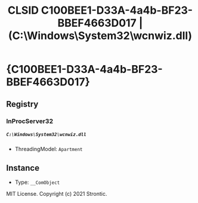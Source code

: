 ﻿---
title: "CLSID C100BEE1-D33A-4a4b-BF23-BBEF4663D017 | (C:\\Windows\\System32\\wcnwiz.dll)"
excerpt: What is COM-Object CLSID C100BEE1-D33A-4a4b-BF23-BBEF4663D017?
---

# {C100BEE1-D33A-4a4b-BF23-BBEF4663D017}


## Registry


### InProcServer32

##### `C:\Windows\System32\wcnwiz.dll`
* ThreadingModel: `Apartment`

## Instance

* Type: `__ComObject`

MIT License. Copyright (c) 2021 Strontic.


